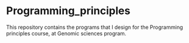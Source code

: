 # Programming_principles
This repository contains the programs that I design for the Programming principles course, at Genomic sciences program.
